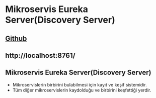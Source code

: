 # Mikroservis Eureka Server(Discovery Server)

[Github](https://github.com/dccelik/eureka_server)
---
http://localhost:8761/
---

## Mikroservis Eureka Server(Discovery Server)
- Mikroservislerin birbirini bulabilmesi için kayıt ve keşif sistemidir.
- Tüm diğer mikroservislerin kaydolduğu ve birbirini keşfettiği yerdir.

